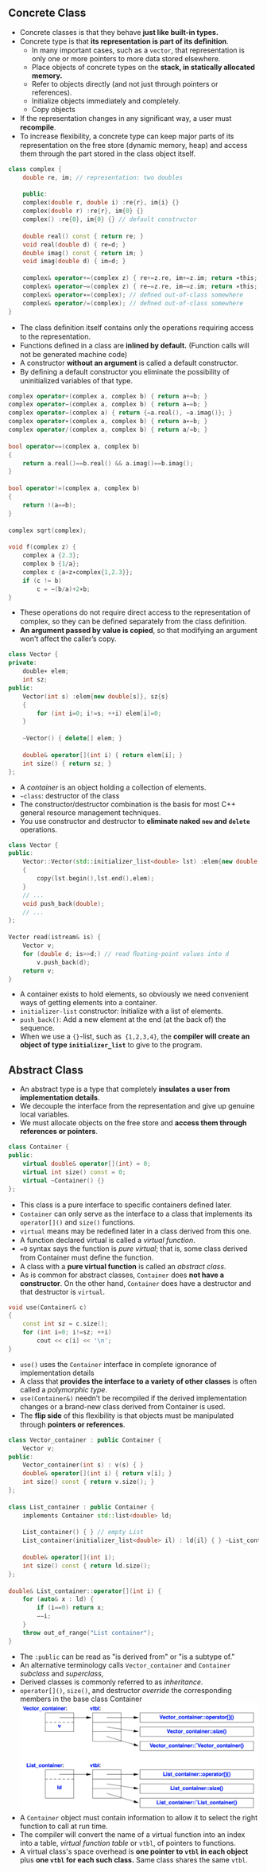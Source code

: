 ## Concrete Class
- Concrete classes is that they behave **just like built-in types.**
- Concrete type is that **its representation is part of its deﬁnition**.
  - In many important cases, such as a `vector`, that representation is only one or more pointers to more data stored elsewhere.
  - Place objects of concrete types on the **stack, in statically allocated memory.**
  - Refer to objects directly (and not just through pointers or references).
  - Initialize objects immediately and completely.
  - Copy objects
- If the representation changes in any signiﬁcant way, a user must **recompile**.
- To increase ﬂexibility, a concrete type can keep major parts of its representation on the free store (dynamic memory, heap) and access them through the part stored in the class object itself.

```C++
class complex {
    double re, im; // representation: two doubles
    
    public:
    complex(double r, double i) :re{r}, im{i} {}
    complex(double r) :re{r}, im{0} {}
    complex() :re{0}, im{0} {} // default constructor

    double real() const { return re; }
    void real(double d) { re=d; }
    double imag() const { return im; }
    void imag(double d) { im=d; }

    complex& operator+=(complex z) { re+=z.re, im+=z.im; return ∗this; }
    complex& operator−=(complex z) { re−=z.re, im−=z.im; return ∗this; }
    complex& operator∗=(complex); // deﬁned out-of-class somewhere
    complex& operator/=(complex); // deﬁned out-of-class somewhere
}
```
- The class deﬁnition itself contains only the operations requiring access to the representation.
- Functions deﬁned in a class are **inlined by default.** (Function calls will not be generated machine code)
- A constructor **without an argument** is called a default constructor.
- By deﬁning a default constructor you eliminate the possibility of uninitialized variables of that type.
```C++
complex operator+(complex a, complex b) { return a+=b; }
complex operator−(complex a, complex b) { return a−=b; }
complex operator−(complex a) { return {−a.real(), −a.imag()}; }
complex operator∗(complex a, complex b) { return a∗=b; }
complex operator/(complex a, complex b) { return a/=b; }

bool operator==(complex a, complex b)
{
    return a.real()==b.real() && a.imag()==b.imag();
}

bool operator!=(complex a, complex b)
{
    return !(a==b);
}

complex sqrt(complex);

void f(complex z) {
    complex a {2.3};
    complex b {1/a};
    complex c {a+z∗complex{1,2.3}};
    if (c != b)
        c = −(b/a)+2∗b;
}
```
- These operations do not require direct access to the representation of complex, so they can be deﬁned separately from the class deﬁnition.
- **An argument passed by value is copied**, so that modifying an argument won't affect the caller’s copy.
```C++
class Vector {
private:
    double∗ elem;
    int sz;
public:
    Vector(int s) :elem{new double[s]}, sz{s}
    {
        for (int i=0; i!=s; ++i) elem[i]=0;
    }

    ~Vector() { delete[] elem; }

    double& operator[](int i) { return elem[i]; }
    int size() { return sz; }
};
```
- A *container* is an object holding a collection of elements.
- `~class`: destructor of the class
- The constructor/destructor combination is the basis for most C++ general resource management techniques.
- You use constructor and destructor to **eliminate naked `new` and `delete`** operations.
```C++
class Vector {
public:
    Vector::Vector(std::initializer_list<double> lst) :elem{new double[lst.size()]}, sz{lst.size()}
    {
        copy(lst.begin(),lst.end(),elem);
    }
    // ...
    void push_back(double);
    // ...
};

Vector read(istream& is) {
    Vector v;
    for (double d; is>>d;) // read ﬂoating-point values into d
        v.push_back(d);
    return v;
}
```
- A container exists to hold elements, so obviously we need convenient ways of getting elements into a container.
- `initializer-list` constructor: Initialize with a list of elements.
- `push_back()`: Add a new element at the end (at the back of) the sequence.
- When we use a `{}`-list, such as` {1,2,3,4}`, the **compiler will create an object of type `initializer_list`** to give to the program.

## Abstract Class
- An abstract type is a type that completely **insulates a user from implementation details**.
- We decouple the interface from the representation and give up genuine local variables.
- We must allocate objects on the free store and **access them through references or pointers**.
```C++
class Container {
public:
    virtual double& operator[](int) = 0;
    virtual int size() const = 0;
    virtual ~Container() {}
};
```
- This class is a pure interface to speciﬁc containers deﬁned later.
- `Container` can only serve as the interface to a class that implements its `operator[]()` and `size()` functions.
- `virtual` means may be redeﬁned later in a class derived from this one.
- A function declared virtual is called a *virtual function*.
- `=0` syntax says the function is *pure virtual*; that is, some class derived from Container must deﬁne the function.
- A class with a **pure virtual function** is called an *abstract class*.
- As is common for abstract classes, `Container` does **not have a constructor**. On the other hand, `Container` does have a destructor and that destructor is `virtual`.
```C++
void use(Container& c)
{
    const int sz = c.size();
    for (int i=0; i!=sz; ++i)
        cout << c[i] << '\n';
}
```
- `use()` uses the `Container` interface in complete ignorance of implementation details
- A class that **provides the interface to a variety of other classes** is often called a *polymorphic type*.
- `use(Container&)` needn’t be recompiled if the derived implementation changes or a brand-new class derived from Container is used.
- The **flip side** of this ﬂexibility is that objects must be manipulated through **pointers or references**.
```C++
class Vector_container : public Container {
    Vector v;
public:
    Vector_container(int s) : v(s) { } 
    double& operator[](int i) { return v[i]; }
    int size() const { return v.size(); }
};

class List_container : public Container { 
    implements Container std::list<double> ld;

    List_container() { } // empty List
    List_container(initializer_list<double> il) : ld{il} { } ~List_container() {}

    double& operator[](int i);
    int size() const { return ld.size();
};

double& List_container::operator[](int i) {
    for (auto& x : ld) {
        if (i==0) return x;
        −−i;
    }
    throw out_of_range("List container");
}
```
- The `:public` can be read as "is derived from" or "is a subtype of."
- An alternative terminology calls `Vector_container` and `Container` *subclass* and *superclass*,
- Derived classes is commonly referred to as *inheritance*.
- `operator[]()`, `size()`, and destructor *override* the corresponding members in the base class Container
![Virtual Function Table](images/VirtualFunctionTable.png)
- A `Container` object must contain information to allow it to select the right function to call at run time.
- The compiler will convert the name of a virtual function into an index into a table, *virtual function table* or `vtbl`, of pointers to functions.
- A virtual class's space overhead is **one pointer to `vtbl` in each object** plus **one `vtbl` for each such class.** Same class shares the same `vtbl`.
